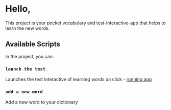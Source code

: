 # Hello, 

This project is your pocket vocabulary and test-interactive-app that helps to learn the new words.

## Available Scripts

In the project, you can:

### `launch the test`

Launches the test interactive of learning words on click - [running app](https://hustle2live.github.io/Vocabulary-App/) 


### `add a new word`

Add a new word to your dictionary
